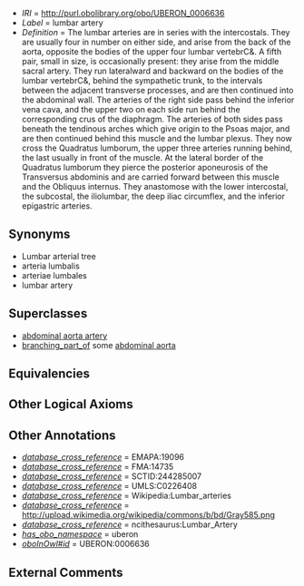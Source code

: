 * *IRI* = http://purl.obolibrary.org/obo/UBERON_0006636
 * *Label* = lumbar artery
 * *Definition* = The lumbar arteries are in series with the intercostals. They are usually four in number on either side, and arise from the back of the aorta, opposite the bodies of the upper four lumbar vertebrC&. A fifth pair, small in size, is occasionally present: they arise from the middle sacral artery. They run lateralward and backward on the bodies of the lumbar vertebrC&, behind the sympathetic trunk, to the intervals between the adjacent transverse processes, and are then continued into the abdominal wall. The arteries of the right side pass behind the inferior vena cava, and the upper two on each side run behind the corresponding crus of the diaphragm. The arteries of both sides pass beneath the tendinous arches which give origin to the Psoas major, and are then continued behind this muscle and the lumbar plexus. They now cross the Quadratus lumborum, the upper three arteries running behind, the last usually in front of the muscle. At the lateral border of the Quadratus lumborum they pierce the posterior aponeurosis of the Transversus abdominis and are carried forward between this muscle and the Obliquus internus. They anastomose with the lower intercostal, the subcostal, the iliolumbar, the deep iliac circumflex, and the inferior epigastric arteries.

## Synonyms

 * Lumbar arterial tree
 * arteria lumbalis
 * arteriae lumbales
 * lumbar artery

## Superclasses

 * [abdominal aorta artery](../../UBERON/54/UBERON_0012254.md)
 * [branching_part_of](../../RO/80/RO_0002380.md) some [abdominal aorta](../../UBERON/16/UBERON_0001516.md)

## Equivalencies


## Other Logical Axioms


## Other Annotations

 * *[database_cross_reference](../../ef/oboInOwl#hasDbXref.md)* = EMAPA:19096
 * *[database_cross_reference](../../ef/oboInOwl#hasDbXref.md)* = FMA:14735
 * *[database_cross_reference](../../ef/oboInOwl#hasDbXref.md)* = SCTID:244285007
 * *[database_cross_reference](../../ef/oboInOwl#hasDbXref.md)* = UMLS:C0226408
 * *[database_cross_reference](../../ef/oboInOwl#hasDbXref.md)* = Wikipedia:Lumbar_arteries
 * *[database_cross_reference](../../ef/oboInOwl#hasDbXref.md)* = http://upload.wikimedia.org/wikipedia/commons/b/bd/Gray585.png
 * *[database_cross_reference](../../ef/oboInOwl#hasDbXref.md)* = ncithesaurus:Lumbar_Artery
 * *[has_obo_namespace](../../ce/oboInOwl#hasOBONamespace.md)* = uberon
 * *[oboInOwl#id](../../id/oboInOwl#id.md)* = UBERON:0006636

## External Comments

